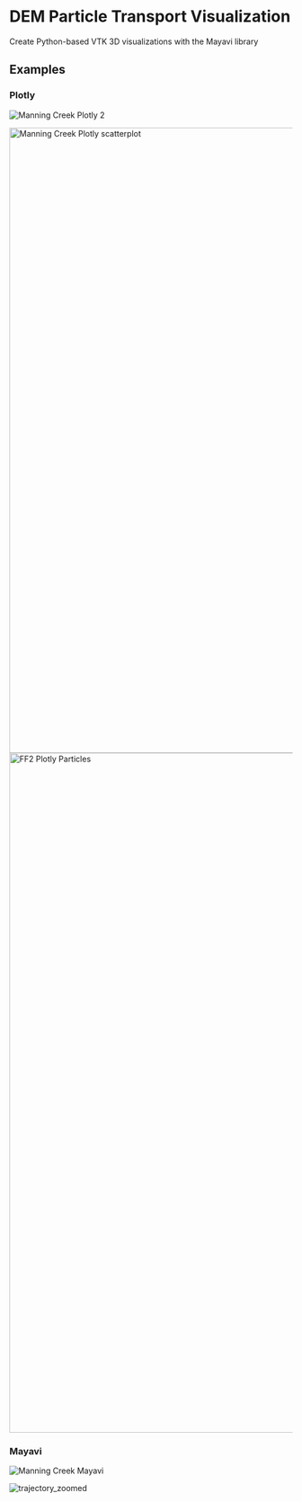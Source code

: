 # DEM Particle Transport Visualization

Create Python-based VTK 3D visualizations with the Mayavi library

## Examples

### Plotly

![Manning Creek Plotly 2](https://user-images.githubusercontent.com/87390731/181864430-a2571f8e-f139-4cb2-af9b-15bf8a849ab5.png)

<img width="1113" alt="Manning Creek Plotly scatterplot" src="https://user-images.githubusercontent.com/87390731/181864437-a478b7ba-51e6-469f-877e-36ca2af153c6.PNG">

<img width="1210" alt="FF2 Plotly Particles" src="https://user-images.githubusercontent.com/87390731/181872048-5eb1ab44-2f2c-46bf-aa88-bd047f9e2bfd.PNG">


### Mayavi

![Manning Creek Mayavi](https://user-images.githubusercontent.com/87390731/181864462-df0260d0-7150-4f6f-9ef3-3eb7311d13f3.png)

![trajectory_zoomed](https://user-images.githubusercontent.com/87390731/181864473-2780b292-ad79-40e3-aae4-1f4805098298.png)
